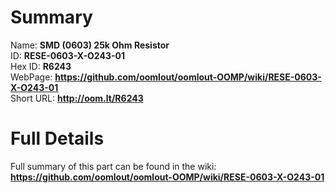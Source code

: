 
Summary
=================
  
Name: __SMD (0603) 25k Ohm Resistor__    
ID: __RESE-0603-X-O243-01__   
Hex ID: __R6243__   
WebPage: __https://github.com/oomlout/oomlout-OOMP/wiki/RESE-0603-X-O243-01__   
Short URL: __http://oom.lt/R6243__   

Full Details
==========================
Full summary of this part can be found in the wiki:   
__https://github.com/oomlout/oomlout-OOMP/wiki/RESE-0603-X-O243-01__    

